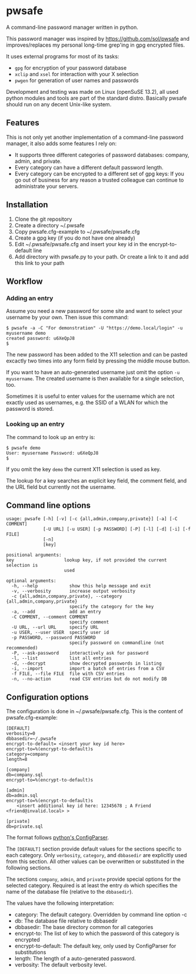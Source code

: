 # pwsafe
A command-line password manager written in python.

This password manager was inspired by https://github.com/sol/pwsafe and
improves/replaces my personal long-time grep'ing in gpg encrypted files.

It uses external programs for most of its tasks:
* `gpg` for encryption of your password database
* `xclip` and `xsel` for interaction with your X selection
* `pwgen` for generation of user names and passwords

Development and testing was made on Linux (openSuSE 13.2), all used python
modules and tools are part of the standard distro. Basically pwsafe should run
on any decent Unix-like system.

## Features
This is not only yet another implementation of a command-line password manager,
it also adds some features I rely on:

* It supports three different categories of password databases: company,
  admin, and private. 
* Every category can have a different default password length.
* Every category can be encrypted to a different set of gpg keys: If you go
  out of business for any reason a trusted colleague can continue to
  administrate your servers.

## Installation

1. Clone the git repository
2. Create a directory ~/.pwsafe
3. Copy pwsafe.cfg-example to ~/.pwsafe/pwsafe.cfg
4. Create a gpg key (if you do not have one already)
5. Edit ~/.pwsafe/pwsafe.cfg and insert your key id in the encrypt-to-default line
6. Add directory with pwsafe.py to your path. Or create a link to it and add this link to your path

## Workflow

### Adding an entry
Assume you need a new password for some site and want to select your username
by your own. Then issue this command:

    $ pwsafe -a -C "For demonstration" -U "https://demo.local/login" -u myusername demo
    created password: u6XeQpJ8
    $

The new password has been added to the X11 selection and can be pasted
excactly two times into any form field by pressing the middle mouse button.

If you want to have an auto-generated username just omit the option `-u
myusername`. The created username is then available for a single selection,
too.

Sometimes it is useful to enter values for the username which are not exactly
used as usernames, e.g. the SSID of a WLAN for which the password is stored.

### Looking up an entry
The command to look up an entry is:

    $ pwsafe demo
    User: myusername Password: u6XeQpJ8
    $

If you omit the key `demo` the current X11 selection is used as key. 

The lookup for a key searches an explicit key field, the comment field, and
the URL field but currently not the username.

## Command line options

    usage: pwsafe [-h] [-v] [-c {all,admin,company,private}] [-a] [-C COMMENT]
                  [-U URL] [-u USER] [-p PASSWORD] [-P] [-l] [-d] [-i] [-f FILE]
                  [-n]
                  [key]
                  
    positional arguments:
    key                   lookup key, if not provided the current selection is
                          used
                          
    optional arguments:
      -h, --help            show this help message and exit
      -v, --verbosity       increase output verbosity
      -c {all,admin,company,private}, --category {all,admin,company,private}
                            specify the category for the key
      -a, --add             add an entry
      -C COMMENT, --comment COMMENT
                            specify comment
      -U URL, --url URL     specify URL
      -u USER, --user USER  specify user id
      -p PASSWORD, --password PASSWORD
                            specify password on commandline (not recommended)
      -P, --ask-password    interactively ask for password
      -l, --list            list all entries
      -d, --decrypt         show decrypted passwords in listing
      -i, --import          import a batch of entries from a CSV
      -f FILE, --file FILE  file with CSV entries
      -n, --no-action       read CSV entries but do not modify DB

## Configuration options
The configuration is done in ~/.pwsafe/pwsafe.cfg. This is the content of
pwsafe.cfg-example:

    [DEFAULT]
    verbosity=0
    dbbasedir=~/.pwsafe
    encrypt-to-default= <insert your key id here>
    encrypt-to=%(encrypt-to-default)s
    category=company
    length=8
      
    [company]
    db=company.sql
    encrypt-to=%(encrypt-to-default)s
      
    [admin]
    db=admin.sql
    encrypt-to=%(encrypt-to-default)s
        <insert additional key id here: 12345678 ; A Friend <friend@invalid.local> >
        
    [private]
    db=private.sql

The format follows [python's
ConfigParser](https://docs.python.org/2/library/configparser.html). 

The `[DEFAULT]` section provide default values for the sections specific to
each category. Only `verbosity`, `category`, and `dbbasedir` are explicitly
used from this section. All other values can be overwritten or substituted in
the following sections.

The sections `company`, `admin`, and `private` provide special options for the
selected category. Required is at least the entry ``db`` which specifies the
name of the database file (relative to the `dbbasedir`).

The values have the following interpretation:

* category: The default category. Overridden by command line option -c
* db: The database file relative to dbbasedir
* dbbasedir: The base directory common for all categories
* encrypt-to: The list of key to which the password of this category is encrypted 
* encrypt-to-default: The default key, only used by ConfigParser for substitutions
* length: The length of a auto-generated password.
* verbosity: The default verbosity level.

